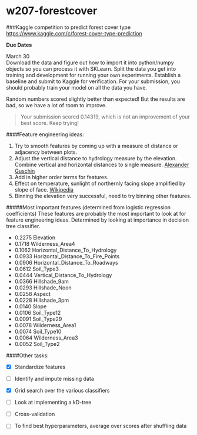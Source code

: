 # w207-forestcover
###Kaggle competition to predict forest cover type
https://www.kaggle.com/c/forest-cover-type-prediction

**Due Dates**

March 30<br/>Download the data and figure out how to import it into python/numpy objects so you can process it with SK­Learn. Split the data you get into training and development for running your own experiments. Establish a baseline and submit to Kaggle for verification. For your submission, you should probably train your model on all the data you have.

Random numbers scored slightly better than expected! But the results are bad, so we have a lot of room to improve.
>Your submission scored 0.14319, which is not an improvement of your best score. Keep trying!

####Feature engineering ideas:
1. Try to smooth features by coming up with a measure of distance or adjacency between plots.<br/>
2. Adjust the vertical distance to hydrology measure by the elevation. Combine vertical and horizontal distances to single measure. [Alexander Guschin][link1]
3. Add in higher order terms for features.
4. Effect on temperature, sunlight of northernly facing slope amplified by slope of face. [Wikipedia][link2]
5. Binning the elevation very successful, need to try binning other features.

#####Most important features (determined from logistic regression coefficients)
These features are probably the most important to look at for feature engineering ideas. Determined by looking at importance in decision tree classifier.<br/>
 - 0.2275 Elevation
 - 0.1718 Wilderness_Area4
 - 0.1062 Horizontal_Distance_To_Hydrology
 - 0.0933 Horizontal_Distance_To_Fire_Points
 - 0.0906 Horizontal_Distance_To_Roadways
 - 0.0612 Soil_Type3
 - 0.0444 Vertical_Distance_To_Hydrology
 - 0.0366 Hillshade_9am
 - 0.0293 Hillshade_Noon
 - 0.0258 Aspect
 - 0.0228 Hillshade_3pm
 - 0.0140 Slope
 - 0.0106 Soil_Type12
 - 0.0091 Soil_Type29
 - 0.0078 Wilderness_Area1
 - 0.0074 Soil_Type10
 - 0.0064 Wilderness_Area3
 - 0.0052 Soil_Type2

####Other tasks:
 - [x] Standardize features
 - [ ] Identify and impute missing data
 - [x] Grid search over the various classifiers
 - [ ] Look at implementing a kD-tree
 - [ ] Cross-validation
 - [ ] To find best hyperparameters, average over scores after shuffling data
 


[link1]: http://nbviewer.ipython.org/github/aguschin/kaggle/blob/master/forestCoverType_featuresEngineering.ipynb
[link2]: http://en.wikipedia.org/wiki/Aspect_(geography)
